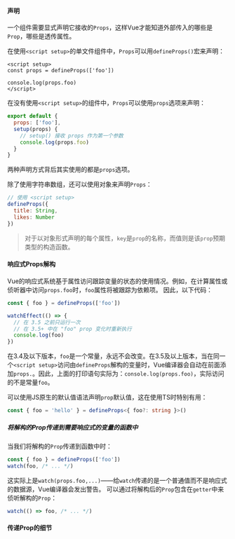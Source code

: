 #### 声明
一个组件需要显式声明它接收的`Props`，这样Vue才能知道外部传入的哪些是`Prop`，哪些是透传属性。

在使用`<script setup>`的单文件组件中，`Props`可以用`defineProps()`宏来声明：
```vue
<script setup>
const props = defineProps(['foo'])

console.log(props.foo)
</script>
```
在没有使用`<script setup>`的组件中，`Props`可以使用`props`选项来声明：
```js
export default {
  props: ['foo'],
  setup(props) {
    // setup() 接收 props 作为第一个参数
    console.log(props.foo)
  }
}
```
两种声明方式背后其实使用的都是`props`选项。

除了使用字符串数组，还可以使用对象来声明`Props`：
```js
// 使用 <script setup>
defineProps({
  title: String,
  likes: Number
})
```
>对于以对象形式声明的每个属性，`key`是`prop`的名称，而值则是该`prop`预期类型的构造函数。
#### 响应式Props解构
Vue的响应式系统基于属性访问跟踪变量的状态的使用情况。例如，在计算属性或侦听器中访问`props.foo`时，`foo`属性将被跟踪为依赖项。
因此，以下代码：
```js
const { foo } = defineProps(['foo'])

watchEffect(() => {
  // 在 3.5 之前只运行一次
  // 在 3.5+ 中在 "foo" prop 变化时重新执行
  console.log(foo)
})
```
在3.4及以下版本，`foo`是一个常量，永远不会改变。在3.5及以上版本，当在同一个`<script setup>`访问由`defineProps`解构的变量时，Vue编译器会自动在前面添加`props.`。因此，上面的打印语句实际为：`console.log(props.foo)`，实际访问的不是常量`foo`。

可以使用JS原生的默认值语法声明`prop`默认值，这在使用TS时特别有用：
```ts
const { foo = 'hello' } = defineProps<{ foo?: string }>()
```
##### 将解构的Prop传递到需要响应式的变量的函数中
当我们将解构的`Prop`传递到函数中时：
```js
const { foo } = defineProps(['foo'])
watch(foo, /* ... */)
```
这实际上是`watch(props.foo,...)`——给`watch`传递的是一个普通值而不是响应式的数据源，Vue编译器会发出警告。
可以通过将解构后的`Prop`包含在`getter`中来侦听解构的`Prop`：
```js
watch(() => foo, /* ... */)
```
#### 传递Prop的细节
##### 